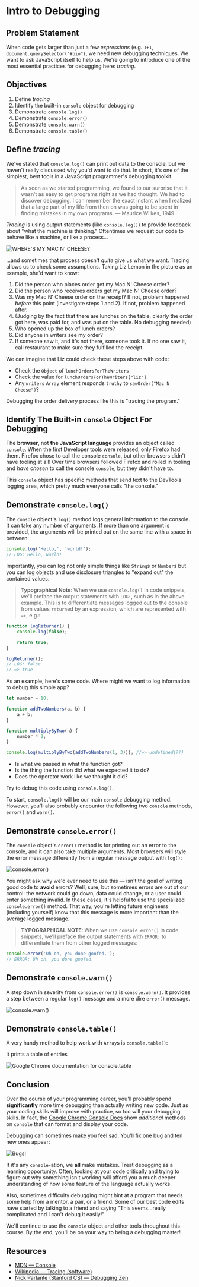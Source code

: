# Intro to Debugging

## Problem Statement

When code gets larger than just a few _expressions_ (e.g. `1+1`,
`document.querySelector("#bio")`, we need new debugging techniques. We want to
ask JavaScript itself to help us. We're going to introduce one of the most
essential practices for debugging here: _tracing_.

## Objectives

1.  Define _tracing_
2.  Identify the built-in `console` object for debugging
3.  Demonstrate `console.log()`
4.  Demonstrate `console.error()`
5.  Demonstrate `console.warn()`
6.  Demonstrate `console.table()`

## Define _tracing_

We've stated that `console.log()` can print out data to the console, but we
haven't really discussed why you'd want to do that. In short, it's one of the
simplest, best tools in a JavaScript programmer's debugging toolkit.

> As soon as we started programming, we found to our surprise that it wasn’t as
> easy to get programs right as we had thought. We had to discover debugging. I
> can remember the exact instant when I realized that a large part of my life
> from then on was going to be spent in finding mistakes in my own programs.
> — Maurice Wilkes, 1949

_Tracing_ is using output statements (like `console.log()`) to provide feedback
about "what the machine is thinking." Oftentimes we request our code to behave
like a machine, or like a process...

<picture>
  <source srcset="https://curriculum-content.s3.amazonaws.com/web-development/js/basics/intro-to-debugging-readme/hangry.webp" type="image/webp">
  <source srcset="https://curriculum-content.s3.amazonaws.com/web-development/js/basics/intro-to-debugging-readme/hangry.gif" type="image/gif">
  <img src="https://curriculum-content.s3.amazonaws.com/web-development/js/basics/intro-to-debugging-readme/hangry.gif" alt="WHERE'S MY MAC N' CHEESE?">
</picture>

...and sometimes that process doesn't _quite_ give us what we want. Tracing
allows us to check some assumptions. Taking Liz Lemon in the picture as an
example, she'd want to know:

1.  Did the person who places order get my Mac N' Cheese order?
2.  Did the person who receives orders get my Mac N' Cheese order?
3.  Was my Mac N' Cheese order on the receipt? If not, problem happened _before_
    this point (investigate steps 1 and 2). If not, problem happened after.
4.  (Judging by the fact that there are lunches on the table, clearly the order
    got here, was paid for, and was put on the table. No debugging needed)
5.  Who opened up the box of lunch orders?
6.  Did anyone in writers see my order?
7.  If someone saw it, and it's not there, someone took it. If no one saw it,
    call restaurant to make sure they fulfilled the receipt.

We can imagine that Liz could check these steps above with code:

- Check the `Object` of `lunchOrdersForTheWriters`
- Check the value for `lunchOrdersForTheWriters["liz"]`
- Any `writers` `Array` element responds `truthy` to `sawOrder("Mac N Cheese")`?

Debugging the order delivery process like this is "tracing the program."

## Identify The Built-in `console` Object For Debugging

The **browser**, not **the JavaScript language** provides an object called
`console`. When the first Developer tools were released, only Firefox had them.
Firefox chose to call the console `console`, but other browsers didn't have
tooling at all! Over time browsers followed Firefox and rolled in tooling and
_have chosen_ to call the console `console`, but they didn't have to.

This `console` object has specific methods that send text to the DevTools
logging area, which pretty much everyone calls "the console."

## Demonstrate `console.log()`

The `console` object's `log()` method logs general information to the console.
It can take any number of arguments. If more than one argument is provided, the
arguments will be printed out on the same line with a space in between:

```js
console.log('Hello,', 'world!');
// LOG: Hello, world!
```

Importantly, you can log not only simple things like `String`s or `Number`s but
you can log objects and use disclosure triangles to "expand out" the contained
values.

> **Typographical Note**: When we use `console.log()` in code snippets, we'll
> preface the output statements with `LOG:`, such as in the above example. This
> is to differentiate messages logged out to the console from values `return`ed
> by an expression, which are represented with `=>`, e.g.:

```js
function logReturner() {
	console.log(false);

	return true;
}

logReturner();
// LOG: false
// => true
```

As an example, here's some code. Where might we want to log information to
debug this simple app?

```js
let number = 10;

function addTwoNumbers(a, b) {
	a + b;
}

function multiplyByTwo(n) {
	number * 2;
}

console.log(multiplyByTwo(addTwoNumbers(1, 3))); //=> undefined(?!)
```

- Is what we passed in what the function got?
- Is the thing the function did what we expected it to do?
- Does the operator work like we thought it did?

Try to debug this code using `console.log()`.

To start, `console.log()` will be our main `console` debugging method.
However, you'll also probably encounter the following two `console` methods,
`error()` and `warn()`.

## Demonstrate `console.error()`

The `console` object's `error()` method is for printing out an error to the
console, and it can also take multiple arguments. Most browsers will style the
error message differently from a regular message output with `log()`:

![`console.error()`](https://curriculum-content.s3.amazonaws.com/web-development/js/basics/intro-to-debugging-readme/console_error_log.png)

You might ask why we'd ever need to use this — isn't the goal of writing good
code to **avoid** errors? Well, sure, but sometimes errors are out of our
control: the network could go down, data could change, or a user could enter
something invalid. In these cases, it's helpful to use the specialized
`console.error()` method. That way, you're letting future engineers (including
yourself) know that this message is more important than the average logged
message.

> **TYPOGRAPHICAL NOTE**: When we use `console.error()` in code snippets, we'll
> preface the output statements with `ERROR:` to differentiate them from other
> logged messages:

```js
console.error('Uh oh, you done goofed.');
// ERROR: Uh oh, you done goofed.
```

## Demonstrate `console.warn()`

A step down in severity from `console.error()` is `console.warn()`. It provides
a step between a regular `log()` message and a more dire `error()` message.

![`console.warn()`](https://curriculum-content.s3.amazonaws.com/web-development/js/basics/intro-to-debugging-readme/console_error_log_warn.png)

## Demonstrate `console.table()`

A very handy method to help work with `Array`s is `console.table()`:

It prints a table of entries

![Google Chrome documentation for console.table](https://developers.google.com/web/tools/chrome-devtools/console/images/table-people-objects.png)

## Conclusion

Over the course of your programming career, you'll probably spend
**significantly** more time debugging than actually writing new code. Just as
your coding skills will improve with practice, so too will your debugging
skills. In fact, the [Google Chrome Console Docs][chromedocs] show _additional_
methods on `console` that can format and display your code.

Debugging can sometimes make you feel sad. You'll fix one bug and ten new ones
appear:

![Bugs!](https://curriculum-content.s3.amazonaws.com/web-development/js/basics/intro-to-debugging-readme/bugs.gif)

If it's any `console`-ation, we **all** make mistakes. Treat debugging as a
learning opportunity. Often, looking at your code critically and trying to
figure out why something isn't working will afford you a much deeper
understanding of how some feature of the language actually works.

Also, sometimes difficulty debugging might hint at a program that needs some
help from a mentor, a pair, or a friend. Some of our best code edits have
started by talking to a friend and saying "This seems...really complicated
and I can't debug it easily!"

We'll continue to use the `console` object and other tools throughout this
course. By the end, you'll be on your way to being a debugging master!

## Resources

- [MDN — Console][console]
- [Wikipedia — Tracing (software)][tracing]
- [Nick Parlante (Stanford CS) — Debugging Zen][debugging zen]

[console]: https://developer.mozilla.org/en-US/docs/Web/API/console
[tracing]: https://en.wikipedia.org/wiki/Tracing_(software)
[debugging zen]: https://curriculum-content.s3.amazonaws.com/web-development/js/basics/intro-to-debugging-readme/nick_parlante_debugging_zen_1996.pdf
[chromedocs]: https://developers.google.com/web/tools/chrome-devtools/console/
